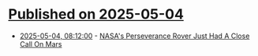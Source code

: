 # [Published on 2025-05-04](index.md)

* [2025-05-04, 08:12:00](https://soylentnews.org/article.pl?sid=25/05/03/0334239&from=rss) - [NASA's Perseverance Rover Just Had A Close Call On Mars ](https://soylentnews.org/article.pl?sid=25/05/03/0334239&from=rss)
